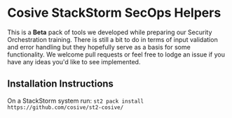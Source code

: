 # Cosive StackStorm SecOps Helpers

This is a **Beta** pack of tools we developed while preparing our Security Orchestration training. There is still a bit to do in terms of input validation and error handling but they hopefully serve as a basis for some functionality.
We welcome pull requests or feel free to lodge an issue if you have any ideas you'd like to see implemented.


## Installation Instructions
On a StackStorm system run:
`st2 pack install https://github.com/cosive/st2-cosive/`

